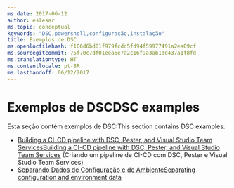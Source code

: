 ```yaml
---
ms.date: 2017-06-12
author: eslesar
ms.topic: conceptual
keywords: "DSC,powershell,configuração,instalação"
title: Exemplos de DSC
ms.openlocfilehash: f106d6bd01f979fcdd5fd94f59977491a2ea09cf
ms.sourcegitcommit: 75f70c7df01eea5e7a2c16f9a3ab1dd437a1f8fd
ms.translationtype: HT
ms.contentlocale: pt-BR
ms.lasthandoff: 06/12/2017
---
```

# <a name="dsc-examples"></a><span data-ttu-id="5ed9e-103">Exemplos de DSC</span><span class="sxs-lookup"><span data-stu-id="5ed9e-103">DSC examples</span></span>

<span data-ttu-id="5ed9e-104">Esta seção contém exemplos de DSC:</span><span class="sxs-lookup"><span data-stu-id="5ed9e-104">This section contains DSC examples:</span></span>

- [<span data-ttu-id="5ed9e-105">Building a CI-CD pipeline with DSC, Pester, and Visual Studio Team Services</span><span class="sxs-lookup"><span data-stu-id="5ed9e-105">Building a CI-CD pipeline with DSC, Pester, and Visual Studio Team Services</span></span>](dscCiCd.md) (Criando um pipeline de CI-CD com DSC, Pester e Visual Studio Team Services)
- [<span data-ttu-id="5ed9e-106">Separando Dados de Configuração e de Ambiente</span><span class="sxs-lookup"><span data-stu-id="5ed9e-106">Separating configuration and environment data</span></span>](separatingEnvData.md)

